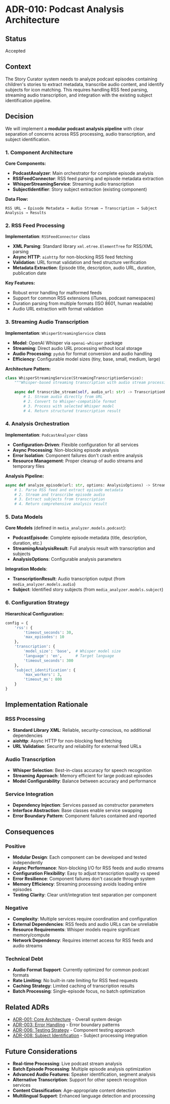# ADR-010: Podcast Analysis Architecture

## Status
Accepted

## Context
The Story Curator system needs to analyze podcast episodes containing children's stories to extract metadata, transcribe audio content, and identify subjects for icon matching. This requires handling RSS feed parsing, streaming audio transcription, and integration with the existing subject identification pipeline.

## Decision
We will implement a **modular podcast analysis pipeline** with clear separation of concerns across RSS processing, audio transcription, and subject identification.

### 1. Component Architecture

**Core Components:**
- **PodcastAnalyzer**: Main orchestrator for complete episode analysis
- **RSSFeedConnector**: RSS feed parsing and episode metadata extraction  
- **WhisperStreamingService**: Streaming audio transcription
- **SubjectIdentifier**: Story subject extraction (existing component)

**Data Flow:**
```
RSS URL → Episode Metadata → Audio Stream → Transcription → Subject Analysis → Results
```

### 2. RSS Feed Processing

**Implementation**: `RSSFeedConnector` class
- **XML Parsing**: Standard library `xml.etree.ElementTree` for RSS/XML parsing
- **Async HTTP**: `aiohttp` for non-blocking RSS feed fetching
- **Validation**: URL format validation and feed structure verification
- **Metadata Extraction**: Episode title, description, audio URL, duration, publication date

**Key Features:**
- Robust error handling for malformed feeds
- Support for common RSS extensions (iTunes, podcast namespaces)
- Duration parsing from multiple formats (ISO 8601, human readable)
- Audio URL extraction with format validation

### 3. Streaming Audio Transcription

**Implementation**: `WhisperStreamingService` class
- **Model**: OpenAI Whisper via `openai-whisper` package
- **Streaming**: Direct audio URL processing without local storage
- **Audio Processing**: `pydub` for format conversion and audio handling
- **Efficiency**: Configurable model sizes (tiny, base, small, medium, large)

**Architecture Pattern:**
```python
class WhisperStreamingService(StreamingTranscriptionService):
    """Whisper-based streaming transcription with audio stream processing."""
    
    async def transcribe_stream(self, audio_url: str) -> TranscriptionResult:
        # 1. Stream audio directly from URL
        # 2. Convert to Whisper-compatible format
        # 3. Process with selected Whisper model
        # 4. Return structured transcription result
```

### 4. Analysis Orchestration

**Implementation**: `PodcastAnalyzer` class
- **Configuration-Driven**: Flexible configuration for all services
- **Async Processing**: Non-blocking episode analysis
- **Error Isolation**: Component failures don't crash entire analysis
- **Resource Management**: Proper cleanup of audio streams and temporary files

**Analysis Pipeline:**
```python
async def analyze_episode(url: str, options: AnalysisOptions) -> StreamingAnalysisResult:
    # 1. Parse RSS feed and extract episode metadata
    # 2. Stream and transcribe episode audio  
    # 3. Extract subjects from transcription
    # 4. Return comprehensive analysis result
```

### 5. Data Models

**Core Models** (defined in `media_analyzer.models.podcast`):
- **PodcastEpisode**: Complete episode metadata (title, description, duration, etc.)
- **StreamingAnalysisResult**: Full analysis result with transcription and subjects
- **AnalysisOptions**: Configurable analysis parameters

**Integration Models**:
- **TranscriptionResult**: Audio transcription output (from `media_analyzer.models.audio`)
- **Subject**: Identified story subjects (from `media_analyzer.models.subject`)

### 6. Configuration Strategy

**Hierarchical Configuration:**
```python
config = {
    'rss': {
        'timeout_seconds': 30,
        'max_episodes': 10
    },
    'transcription': {
        'model_size': 'base',  # Whisper model size
        'language': 'en',      # Target language
        'timeout_seconds': 300
    },
    'subject_identification': {
        'max_workers': 3,
        'timeout_ms': 800
    }
}
```

## Implementation Rationale

### RSS Processing
- **Standard Library XML**: Reliable, security-conscious, no additional dependencies
- **aiohttp**: Async HTTP for non-blocking feed fetching
- **URL Validation**: Security and reliability for external feed URLs

### Audio Transcription  
- **Whisper Selection**: Best-in-class accuracy for speech recognition
- **Streaming Approach**: Memory efficient for large podcast episodes
- **Model Configurability**: Balance between accuracy and performance

### Service Integration
- **Dependency Injection**: Services passed as constructor parameters
- **Interface Abstraction**: Base classes enable service swapping
- **Error Boundary Pattern**: Component failures contained and reported

## Consequences

### Positive
- **Modular Design**: Each component can be developed and tested independently
- **Async Performance**: Non-blocking I/O for RSS feeds and audio streams
- **Configuration Flexibility**: Easy to adjust transcription quality vs speed
- **Error Resilience**: Component failures don't cascade through system
- **Memory Efficiency**: Streaming processing avoids loading entire episodes
- **Testing Clarity**: Clear unit/integration test separation per component

### Negative  
- **Complexity**: Multiple services require coordination and configuration
- **External Dependencies**: RSS feeds and audio URLs can be unreliable
- **Resource Requirements**: Whisper models require significant memory/compute
- **Network Dependency**: Requires internet access for RSS feeds and audio streams

### Technical Debt
- **Audio Format Support**: Currently optimized for common podcast formats
- **Rate Limiting**: No built-in rate limiting for RSS feed requests
- **Caching Strategy**: Limited caching of transcription results
- **Batch Processing**: Single-episode focus, no batch optimization

## Related ADRs
- [ADR-001: Core Architecture](ADR-001-core-architecture.md) - Overall system design
- [ADR-003: Error Handling](ADR-003-error-handling.md) - Error boundary patterns
- [ADR-006: Testing Strategy](ADR-006-testing-strategy.md) - Component testing approach
- [ADR-008: Subject Identification](ADR-008-subject-identification-strategy.md) - Subject processing integration

## Future Considerations
- **Real-time Processing**: Live podcast stream analysis
- **Batch Episode Processing**: Multiple episode analysis optimization
- **Advanced Audio Features**: Speaker identification, segment analysis
- **Alternative Transcription**: Support for other speech recognition services
- **Content Classification**: Age-appropriate content detection
- **Multilingual Support**: Enhanced language detection and processing
